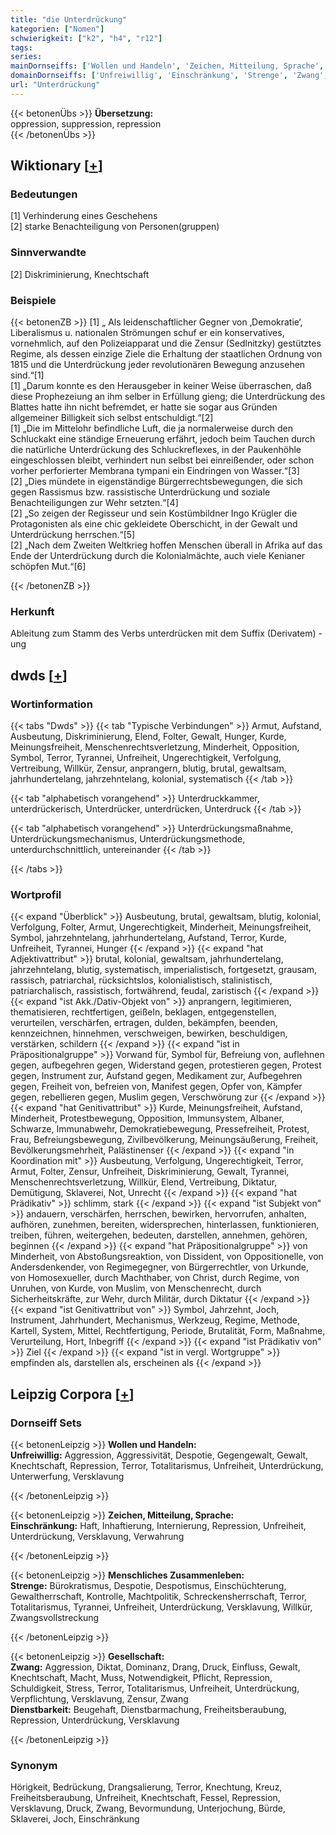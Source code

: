 ```yaml
---
title: "die Unterdrückung"
kategorien: ["Nomen"]
schwierigkeit: ["k2", "h4", "r12"]
tags:
series:
mainDornseiffs: ['Wollen und Handeln', 'Zeichen, Mitteilung, Sprache', 'Menschliches Zusammenleben', 'Gesellschaft']
domainDornseiffs: ['Unfreiwillig', 'Einschränkung', 'Strenge', 'Zwang', 'Dienstbarkeit']
url: "Unterdrückung"
---
```


{{< betonenÜbs >}}
**Übersetzung:**  
oppression, suppression, repression  
{{< /betonenÜbs >}}

## Wiktionary [[+](https://de.wiktionary.org/wiki/Unterdrückung)]

### Bedeutungen
[1] Verhinderung eines Geschehens  
[2] starke Benachteiligung von Personen(gruppen)  

### Sinnverwandte
[2] Diskriminierung, Knechtschaft  

### Beispiele
{{< betonenZB >}}
[1] „ Als leidenschaftlicher Gegner von ‚Demokratie‘, Liberalismus u. nationalen Strömungen schuf er ein konservatives, vornehmlich, auf den Polizeiapparat und die Zensur (Sedlnitzky) gestütztes Regime, als dessen einzige Ziele die Erhaltung der staatlichen Ordnung von 1815 und die Unterdrückung jeder revolutionären Bewegung anzusehen sind.“[1]  
[1] „Darum konnte es den Herausgeber in keiner Weise überraschen, daß diese Prophezeiung an ihm selber in Erfüllung gieng; die Unterdrückung des Blattes hatte ihn nicht befremdet, er hatte sie sogar aus Gründen allgemeiner Billigkeit sich selbst entschuldigt.“[2]  
[1] „Die im Mittelohr befindliche Luft, die ja normalerweise durch den Schluckakt eine ständige Erneuerung erfährt, jedoch beim Tauchen durch die natürliche Unterdrückung des Schluckreflexes, in der Paukenhöhle eingeschlossen bleibt, verhindert nun selbst bei einreißender, oder schon vorher perforierter Membrana tympani ein Eindringen von Wasser.“[3]  
[2] „Dies mündete in eigenständige Bürgerrechtsbewegungen, die sich gegen Rassismus bzw. rassistische Unterdrückung und soziale Benachteiligungen zur Wehr setzten.“[4]  
[2] „So zeigen der Regisseur und sein Kostümbildner Ingo Krügler die Protagonisten als eine chic gekleidete Oberschicht, in der Gewalt und Unterdrückung herrschen.“[5]  
[2] „Nach dem Zweiten Weltkrieg hoffen Menschen überall in Afrika auf das Ende der Unterdrückung durch die Kolonialmächte, auch viele Kenianer schöpfen Mut.“[6]  

{{< /betonenZB >}}
### Herkunft
Ableitung zum Stamm des Verbs unterdrücken mit dem Suffix (Derivatem) -ung  



## dwds [[+](https://www.dwds.de/wb/Unterdrückung)]

### Wortinformation
{{< tabs "Dwds" >}}
{{< tab "Typische Verbindungen" >}}
Armut, Aufstand, Ausbeutung, Diskriminierung, Elend, Folter, Gewalt, Hunger, Kurde, Meinungsfreiheit, Menschenrechtsverletzung, Minderheit, Opposition, Symbol, Terror, Tyrannei, Unfreiheit, Ungerechtigkeit, Verfolgung, Vertreibung, Willkür, Zensur, anprangern, blutig, brutal, gewaltsam, jahrhundertelang, jahrzehntelang, kolonial, systematisch
{{< /tab >}}

{{< tab "alphabetisch vorangehend" >}}
Unterdruckkammer, unterdrückerisch, Unterdrücker, unterdrücken, Unterdruck
{{< /tab >}}

{{< tab "alphabetisch vorangehend" >}}
Unterdrückungsmaßnahme, Unterdrückungsmechanismus, Unterdrückungsmethode, unterdurchschnittlich, untereinander
{{< /tab >}}

{{< /tabs >}}

### Wortprofil
{{< expand "Überblick" >}} Ausbeutung, brutal, gewaltsam, blutig, kolonial, Verfolgung, Folter, Armut, Ungerechtigkeit, Minderheit, Meinungsfreiheit, Symbol, jahrzehntelang, jahrhundertelang, Aufstand, Terror, Kurde, Unfreiheit, Tyrannei, Hunger {{< /expand >}}
{{< expand "hat Adjektivattribut" >}} brutal, kolonial, gewaltsam, jahrhundertelang, jahrzehntelang, blutig, systematisch, imperialistisch, fortgesetzt, grausam, rassisch, patriarchal, rücksichtslos, kolonialistisch, stalinistisch, patriarchalisch, rassistisch, fortwährend, feudal, zaristisch {{< /expand >}}
{{< expand "ist Akk./Dativ-Objekt von" >}} anprangern, legitimieren, thematisieren, rechtfertigen, geißeln, beklagen, entgegenstellen, verurteilen, verschärfen, ertragen, dulden, bekämpfen, beenden, kennzeichnen, hinnehmen, verschweigen, bewirken, beschuldigen, verstärken, schildern {{< /expand >}}
{{< expand "ist in Präpositionalgruppe" >}} Vorwand für, Symbol für, Befreiung von, auflehnen gegen, aufbegehren gegen, Widerstand gegen, protestieren gegen, Protest gegen, Instrument zur, Aufstand gegen, Medikament zur, Aufbegehren gegen, Freiheit von, befreien von, Manifest gegen, Opfer von, Kämpfer gegen, rebellieren gegen, Muslim gegen, Verschwörung zur {{< /expand >}}
{{< expand "hat Genitivattribut" >}} Kurde, Meinungsfreiheit, Aufstand, Minderheit, Protestbewegung, Opposition, Immunsystem, Albaner, Schwarze, Immunabwehr, Demokratiebewegung, Pressefreiheit, Protest, Frau, Befreiungsbewegung, Zivilbevölkerung, Meinungsäußerung, Freiheit, Bevölkerungsmehrheit, Palästinenser {{< /expand >}}
{{< expand "in Koordination mit" >}} Ausbeutung, Verfolgung, Ungerechtigkeit, Terror, Armut, Folter, Zensur, Unfreiheit, Diskriminierung, Gewalt, Tyrannei, Menschenrechtsverletzung, Willkür, Elend, Vertreibung, Diktatur, Demütigung, Sklaverei, Not, Unrecht {{< /expand >}}
{{< expand "hat Prädikativ" >}} schlimm, stark {{< /expand >}}
{{< expand "ist Subjekt von" >}} andauern, verschärfen, herrschen, bewirken, hervorrufen, anhalten, aufhören, zunehmen, bereiten, widersprechen, hinterlassen, funktionieren, treiben, führen, weitergehen, bedeuten, darstellen, annehmen, gehören, beginnen {{< /expand >}}
{{< expand "hat Präpositionalgruppe" >}} von Minderheit, von Abstoßungsreaktion, von Dissident, von Oppositionelle, von Andersdenkender, von Regimegegner, von Bürgerrechtler, von Urkunde, von Homosexueller, durch Machthaber, von Christ, durch Regime, von Unruhen, von Kurde, von Muslim, von Menschenrecht, durch Sicherheitskräfte, zur Wehr, durch Militär, durch Diktatur {{< /expand >}}
{{< expand "ist Genitivattribut von" >}} Symbol, Jahrzehnt, Joch, Instrument, Jahrhundert, Mechanismus, Werkzeug, Regime, Methode, Kartell, System, Mittel, Rechtfertigung, Periode, Brutalität, Form, Maßnahme, Verurteilung, Hort, Inbegriff {{< /expand >}}
{{< expand "ist Prädikativ von" >}} Ziel {{< /expand >}}
{{< expand "ist in vergl. Wortgruppe" >}} empfinden als, darstellen als, erscheinen als {{< /expand >}}

## Leipzig Corpora [[+](https://corpora.uni-leipzig.de/en/res?word=Unterdrückung&corpusId=deu_newscrawl-public_2018)]

### Dornseiff Sets
{{< betonenLeipzig >}}
**Wollen und Handeln:**  
**Unfreiwillig:** Aggression, Aggressivität, Despotie, Gegengewalt, Gewalt, Knechtschaft, Repression, Terror, Totalitarismus, Unfreiheit, Unterdrückung, Unterwerfung, Versklavung  

{{< /betonenLeipzig >}}


{{< betonenLeipzig >}}
**Zeichen, Mitteilung, Sprache:**  
**Einschränkung:** Haft, Inhaftierung, Internierung, Repression, Unfreiheit, Unterdrückung, Versklavung, Verwahrung  

{{< /betonenLeipzig >}}


{{< betonenLeipzig >}}
**Menschliches Zusammenleben:**  
**Strenge:** Bürokratismus, Despotie, Despotismus, Einschüchterung, Gewaltherrschaft, Kontrolle, Machtpolitik, Schreckensherrschaft, Terror, Totalitarismus, Tyrannei, Unfreiheit, Unterdrückung, Versklavung, Willkür, Zwangsvollstreckung  

{{< /betonenLeipzig >}}


{{< betonenLeipzig >}}
**Gesellschaft:**  
**Zwang:** Aggression, Diktat, Dominanz, Drang, Druck, Einfluss, Gewalt, Knechtschaft, Macht, Muss, Notwendigkeit, Pflicht, Repression, Schuldigkeit, Stress, Terror, Totalitarismus, Unfreiheit, Unterdrückung, Verpflichtung, Versklavung, Zensur, Zwang  
**Dienstbarkeit:** Beugehaft, Dienstbarmachung, Freiheitsberaubung, Repression, Unterdrückung, Versklavung  

{{< /betonenLeipzig >}}

### Synonym
Hörigkeit, Bedrückung, Drangsalierung, Terror, Knechtung, Kreuz, Freiheitsberaubung, Unfreiheit, Knechtschaft, Fessel, Repression, Versklavung, Druck, Zwang, Bevormundung, Unterjochung, Bürde, Sklaverei, Joch, Einschränkung

